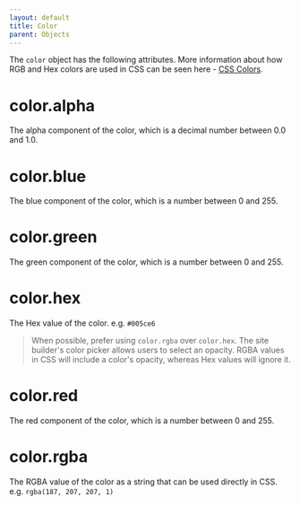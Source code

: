 ```yaml
---
layout: default
title: Color
parent: Objects
---
```


The `color` object has the following attributes. More information about how RGB and Hex colors are used in CSS can be seen here - [CSS Colors](https://www.w3schools.com/css/css_colors.asp).

# color.alpha

The alpha component of the color, which is a decimal number between 0.0 and 1.0.

# color.blue

The blue component of the color, which is a number between 0 and 255.

# color.green

The green component of the color, which is a number between 0 and 255.

# color.hex

The Hex value of the color. e.g. `#005ce6`

> When possible, prefer using `color.rgba` over `color.hex`. The site builder's color picker allows users to select an opacity. RGBA values in CSS will include a color's opacity, whereas Hex values will ignore it.

# color.red

The red component of the color, which is a number between 0 and 255.

# color.rgba

The RGBA value of the color as a string that can be used directly in CSS. e.g. `rgba(187, 207, 207, 1)`
